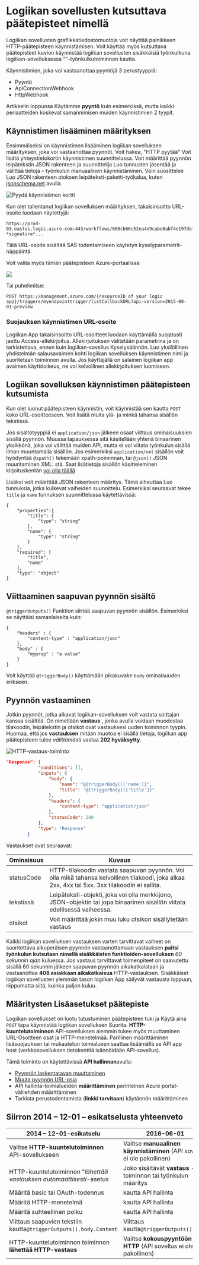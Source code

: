 <properties
   pageTitle="Logiikan sovellusten kutsuttava päätepisteet nimellä"
   description="Voit luoda ja määrittää käynnistimen päätepisteet ja niitä käytetään logiikan-sovellus App Azure-palvelussa"
   services="logic-apps"
   documentationCenter=".net,nodejs,java"
   authors="jeffhollan"
   manager="erikre"
   editor=""/>

<tags
   ms.service="logic-apps"
   ms.devlang="multiple"
   ms.topic="article"
   ms.tgt_pltfrm="na"
   ms.workload="integration"
   ms.date="10/18/2016"
   ms.author="jehollan"/>


# <a name="logic-apps-as-callable-endpoints"></a>Logiikan sovellusten kutsuttava päätepisteet nimellä

Logiikan sovellusten grafiikkatiedostomuotoja voit näyttää painikkeen HTTP-päätepisteen käynnistämisen.  Voit käyttää myös kutsuttava päätepisteet kuvion käynnistää logiikan sovellusten sisäkkäisiä työnkulkuna logiikan-sovelluksessa ""-työnkulkutoiminnon kautta.

Käynnistimien, joka voi vastaanottaa pyyntöjä 3 perustyyppiä:

* Pyyntö
* ApiConnectionWebhook
* HttpWebhook

Artikkelin loppuosa Käytämme **pyyntö** kuin esimerkissä, mutta kaikki periaatteiden koskevat samannimisen muiden käynnistimien 2 tyypit.

## <a name="adding-a-trigger-to-your-definition"></a>Käynnistimen lisääminen määrityksen
Ensimmäiseksi on käynnistimen lisääminen logiikan sovelluksen määrityksen, joka voi vastaanottaa pyynnöt.  Voit hakea, "HTTP pyytää" Voit lisätä yhteystietokortin käynnistimen suunnittelussa. Voit määrittää pyynnön leipätekstin JSON rakenteen ja suunnittelija Luo tunnusten jäsentää ja välittää tietoja – työnkulun manuaalinen käynnistäminen.  Voin suosittelee Luo JSON rakenteen otoksen leipäteksti-paketti-työkalua, kuten [jsonschema.net](http://jsonschema.net) avulla.

![Pyydä käynnistimen kortti][2]

Kun olet tallentanut logiikan sovelluksen määrityksen, takaisinsoitto URL-osoite luodaan näytettyjä:
 
``` text
https://prod-03.eastus.logic.azure.com:443/workflows/080cb66c52ea4e9cabe0abf4e197deff/triggers/myendpointtrigger?*signature*...
```

Tätä URL-osoite sisältää SAS todentamiseen käytetyn kyselyparametrit-näppäintä.

Voit valita myös tämän päätepisteen Azure-portaalissa:

![][1]

Tai puhelimitse:

``` text
POST https://management.azure.com/{resourceID of your logic app}/triggers/myendpointtrigger/listCallbackURL?api-version=2015-08-01-preview
```

### <a name="security-for-the-trigger-url"></a>Suojauksen käynnistimen URL-osoite

Logiikan App takaisinsoitto URL-osoitteet luodaan käyttämällä suojatusti jaettu Access-allekirjoitus.  Allekirjoituksen välitetään parametrina ja on tarkistettava, ennen kuin logiikan-sovellus Kyselysäännön.  Luo yksilöllinen yhdistelmän salausavaimen kohti logiikan sovelluksen käynnistimen nimi ja suoritetaan toiminnon avulla.  Jos käyttäjällä on salainen logiikan app avaimen käyttöoikeus, ne voi kelvollinen allekirjoituksen luomiseen.

## <a name="calling-the-logic-app-triggers-endpoint"></a>Logiikan sovelluksen käynnistimen päätepisteen kutsumista

Kun olet luonut päätepisteen käynnistin, voit käynnistää sen kautta `POST` koko URL-osoitteeseen. Voit lisätä muita ylä- ja minkä tahansa sisällön tekstissä.

Jos sisältötyyppiä ei `application/json` jälkeen osaat viittaus ominaisuuksien sisällä pyynnön. Muussa tapauksessa sitä käsitellään yhtenä binaarinen yksikkönä, joka voi välittää muiden API, mutta ei voi viitata työnkulun sisällä ilman muuntamalla sisällön.  Jos esimerkiksi `application/xml` sisällön voit hyödyntää `@xpath()` tekemään xpath-poiminnan, tai `@json()` JSON muuntaminen XML: stä.  Saat lisätietoja sisällön käsitteleminen kirjoituskentän [voi olla täällä](app-service-logic-content-type.md)

Lisäksi voit määrittää JSON rakenteen määritys. Tämä aiheuttaa Luo tunnuksia, jotka kulkevat vaiheiden suunnittelu.  Esimerkiksi seuraavat tekee `title` ja `name` tunnuksen suunnittelussa käytettävissä:

```
{
    "properties":{
        "title": {
            "type": "string"
        },
        "name": {
            "type": "string"
        }
    },
    "required": [
        "title",
        "name"
    ],
    "type": "object"
}
```

## <a name="referencing-the-content-of-the-incoming-request"></a>Viittaaminen saapuvan pyynnön sisältö

`@triggerOutputs()` Funktion siirtää saapuvan pyynnön sisällön. Esimerkiksi se näyttäisi samanlaiselta kuin:

```
{
    "headers" : {
        "content-type" : "application/json"
    },
    "body" : {
        "myprop" : "a value"
    }
}
```

Voit käyttää `@triggerBody()` käyttämään pikakuvake `body` ominaisuuden erikseen. 

## <a name="responding-to-the-request"></a>Pyynnön vastaaminen

Jotkin pyynnöt, jotka alkavat logiikan-sovelluksen voit vastata soittajan kanssa sisältöä. On nimeltään **vastaus** , jonka avulla voidaan muodostaa tilakoodin, leipätekstin ja otsikot ovat vastauksesi uuden toiminnon tyypin. Huomaa, että jos **vastauksen** mitään muotoa ei sisällä tietoja, logiikan app päätepisteen tulee *välittömästi* vastaa **202 hyväksytty**.

![HTTP-vastaus-toiminto][3]

``` json
"Response": {
            "conditions": [],
            "inputs": {
                "body": {
                    "name": "@{triggerBody()['name']}",
                    "title": "@{triggerBody()['title']}"
                },
                "headers": {
                    "content-type": "application/json"
                },
                "statusCode": 200
            },
            "type": "Response"
        }
```

Vastaukset ovat seuraavat:

| Ominaisuus | Kuvaus |
| -------- | ----------- |
| statusCode | HTTP-tilakoodin vastata saapuvan pyynnön. Voi olla mikä tahansa kelvollinen tilakoodi, joka alkaa 2xx, 4xx tai 5xx. 3xx tilakoodin ei sallita. | 
| tekstissä | Leipäteksti-objekti, joka voi olla merkkijono, JSON-objektin tai jopa binaarinen sisällön viitata edellisessä vaiheessa. | 
| otsikot | Voit määrittää jokin muu luku otsikon sisällytetään vastaus | 

Kaikki logiikan sovelluksen vastauksen varten tarvittavat vaiheet on suoritettava alkuperäisen pyynnön vastaanottamaan vastauksen **paitsi työnkulun kutsutaan nimellä sisäkkäisten funktioiden-sovelluksen** *60 sekunnin ajan* kuluessa. Jos vastaus tarvittavat toimenpiteet on saavutettu sisällä 60 sekunnin jälkeen saapuvan pyynnön aikakatkaistaan ja vastaanottaa **408 asiakkaan aikakatkaisua** HTTP-vastauksen.  Sisäkkäiset logiikan sovellusten ylemmän tason logiikan App säilyvät vastausta loppuun, riippumatta siitä, kuinka paljon kuluu.

## <a name="advanced-endpoint-configuration"></a>Määritysten Lisäasetukset päätepiste

Logiikan sovellukset on luotu tutustuminen päätepisteen tuki ja Käytä aina `POST` tapa käynnistää logiikan sovelluksen Suorita. **HTTP-kuuntelutoiminnon** API-sovelluksen aiemmin tukee myös muuttaminen URL-Osoitteen osat ja HTTP-menetelmää. Parillinen määrittäminen lisäsuojauksen tai mukautetun toimialueen saattaa lisäämällä se API app host (verkkosovelluksen tietokenttiä isännöidään API-sovellus). 

Tämä toiminto on käytettävissä **API hallinnan**avulla:
* [Pyynnön laskentatavan muuttaminen](https://msdn.microsoft.com/library/azure/dn894085.aspx#SetRequestMethod)
* [Muuta pyynnön URL-osia](https://msdn.microsoft.com/library/azure/7406a8ce-5f9c-4fae-9b0f-e574befb2ee9#RewriteURL)
* API hallinta-toimialueiden **määrittäminen** perinteinen Azure portal-välilehden määrittäminen
* Tarkista perustodentamista (**linkki tarvitaan**) käytännön määrittäminen

## <a name="summary-of-migration-from-2014-12-01-preview"></a>Siirron 2014 – 12-01 – esikatselusta yhteenveto

|  2014 – 12-01-esikatselu | 2016-06-01 |
|---------------------|--------------------|
| Valitse **HTTP-kuuntelutoiminnon** API-sovellukseen | Valitse **manuaalinen käynnistäminen** (API sovellus ei ole pakollinen) |
| HTTP-kuuntelutoiminnon "*lähettää vastauksen automaattisesti*-asetus | Joko sisältävät **vastaus** -toiminnon tai työnkulun määritys |
| Määritä basic tai OAuth-todennus | kautta API hallinta |
| Määritä HTTP-menetelmä | kautta API hallinta |
| Määritä suhteellinen polku | kautta API hallinta |
| Viittaus saapuvien tekstiin kautta`@triggerOutputs().body.Content` | Viittaus kautta`@triggerOutputs().body` |
| HTTP-kuuntelutoiminnon toiminnon **lähettää HTTP-vastaus** | Valitse **kokouspyyntöön HTTP** (API sovellus ei ole pakollinen)


[1]: ./media/app-service-logic-http-endpoint/manualtriggerurl.png
[2]: ./media/app-service-logic-http-endpoint/manualtrigger.png
[3]: ./media/app-service-logic-http-endpoint/response.png
